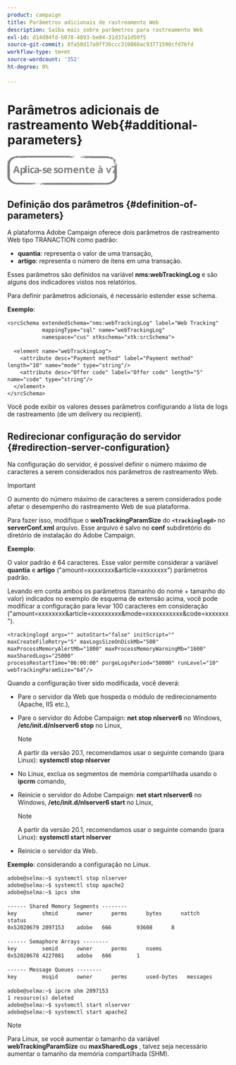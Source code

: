 ```yaml
---
product: campaign
title: Parâmetros adicionais de rastreamento Web
description: Saiba mais sobre parâmetros para rastreamento Web
exl-id: d14d94fd-b078-4893-be84-31d37a1d50f5
source-git-commit: 8fa50d17a9ff36ccc310860ac93771590cfd76fd
workflow-type: tm+mt
source-wordcount: '352'
ht-degree: 0%

---
```


# Parâmetros adicionais de rastreamento Web{#additional-parameters}

![](../../assets/v7-only.svg)

## Definição dos parâmetros {#definition-of-parameters}

A plataforma Adobe Campaign oferece dois parâmetros de rastreamento Web tipo TRANACTION como padrão:

* **quantia**: representa o valor de uma transação,
* **artigo**: representa o número de itens em uma transação.

Esses parâmetros são definidos na variável **nms:webTrackingLog** e são alguns dos indicadores vistos nos relatórios.

Para definir parâmetros adicionais, é necessário estender esse schema.

**Exemplo**:

```
<srcSchema extendedSchema="nms:webTrackingLog" label="Web Tracking"
           mappingType="sql" name="webTrackingLog" 
           namespace="cus" xtkschema="xtk:srcSchema">

  <element name="webTrackingLog">
    <attribute desc="Payment method" label="Payment method" length="10" name="mode" type="string"/>
    <attribute desc="Offer code" label="Offer code" length="5" name="code" type="string"/>
  </element>
</srcSchema>
```

Você pode exibir os valores desses parâmetros configurando a lista de logs de rastreamento (de um delivery ou recipient).

## Redirecionar configuração do servidor {#redirection-server-configuration}

Na configuração do servidor, é possível definir o número máximo de caracteres a serem considerados nos parâmetros de rastreamento Web.

>[!IMPORTANT]
>
>O aumento do número máximo de caracteres a serem considerados pode afetar o desempenho do rastreamento Web de sua plataforma.

Para fazer isso, modifique o **webTrackingParamSize** do **`<trackinglogd>`** no **serverConf.xml** arquivo. Esse arquivo é salvo no **conf** subdiretório do diretório de instalação do Adobe Campaign.

**Exemplo**:

O valor padrão é 64 caracteres. Esse valor permite considerar a variável **quantia** e **artigo** (&quot;amount=xxxxxxxx&amp;article=xxxxxxxx&quot;) parâmetros padrão.

Levando em conta ambos os parâmetros (tamanho do nome + tamanho do valor) indicados no exemplo de esquema de extensão acima, você pode modificar a configuração para levar 100 caracteres em consideração (&quot;amount=xxxxxxxx&amp;article=xxxxxxxxx&amp;mode=xxxxxxxxxxx&amp;code=xxxxxxx&quot;).

```
<trackinglogd args="" autoStart="false" initScript="" maxCreateFileRetry="5" maxLogsSizeOnDiskMb="500"
maxProcessMemoryAlertMb="1800" maxProcessMemoryWarningMb="1600" maxSharedLogs="25000"
processRestartTime="06:00:00" purgeLogsPeriod="50000" runLevel="10"
webTrackingParamSize="64"/>
```

Quando a configuração tiver sido modificada, você deverá:

* Pare o servidor da Web que hospeda o módulo de redirecionamento (Apache, IIS etc.),
* Pare o servidor do Adobe Campaign: **net stop nlserver6** no Windows, **/etc/init.d/nlserver6 stop** no Linux,

   >[!NOTE]
   >
   >A partir da versão 20.1, recomendamos usar o seguinte comando (para Linux): **systemctl stop nlserver**

* No Linux, exclua os segmentos de memória compartilhada usando o **ipcrm** comando,
* Reinicie o servidor do Adobe Campaign: **net start nlserver6** no Windows, **/etc/init.d/nlserver6 start** no Linux,

   >[!NOTE]
   >
   >A partir da versão 20.1, recomendamos usar o seguinte comando (para Linux): **systemctl start nlserver**

* Reinicie o servidor da Web.

**Exemplo**: considerando a configuração no Linux.

```
adobe@selma:~$ systemctl stop nlserver
adobe@selma:~$ systemctl stop apache2
adobe@selma:~$ ipcs shm

------ Shared Memory Segments --------
key        shmid      owner      perms      bytes      nattch     status      
0x52020679 2097153    adobe   666        93608      8                       

------ Semaphore Arrays --------
key        semid      owner      perms      nsems     
0x52020678 4227081    adobe   666        1         

------ Message Queues --------
key        msqid      owner      perms      used-bytes   messages    

adobe@selma:~$ ipcrm shm 2097153                             
1 resource(s) deleted
adobe@selma:~$ systemctl start nlserver
adobe@selma:~$ systemctl start apache2
```

>[!NOTE]
>
>Para Linux, se você aumentar o tamanho da variável **webTrackingParamSize** ou **maxSharedLogs** , talvez seja necessário aumentar o tamanho da memória compartilhada (SHM).
